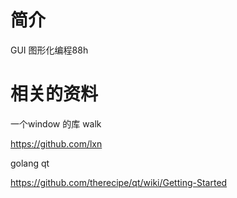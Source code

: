 # 简介

GUI 图形化编程88h

# 相关的资料

一个window 的库 walk

https://github.com/lxn



golang qt

https://github.com/therecipe/qt/wiki/Getting-Started